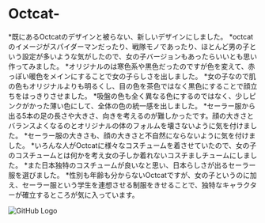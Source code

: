 # Octcat-
*既にあるOctcatのデザインと被らない、新しいデザインにしました。
*octcatのイメージがスパイダーマンだったり、戦隊モノであったり、ほとんど男の子という設定が多いような気がしたので、女の子バージョンもあったらいいとも思い作ってみました。
*オリジナルのは寒色系や黒色だったのですが色を変えて、赤っぽい暖色をメインにすることで女の子らしさを出しました。
*女の子なので肌の色もオリジナルよりも明るくし、目の色を茶色ではなく黒色にすることで顔立ちをはっきりさせました。
*吸盤の色も全く異なる色にするのではなく、少しピンクがかった薄い色にして、全体の色の統一感を出しました。
*セーラー服から出る5本の足の長さや大きさ、向きを考えるのが難しかったです。顔の大きさとバランスよくなるのとオリジナルの体のフォルムを壊さないように気を付けました。
*セーラー服の大きさも、顔の大きさと不自然にならないように気を付けました。
*いろんな人がOctcatに様々なコスチュームを着させていたので、女の子のコスチュームとは何かを考え女の子しか着れないコスチましチュームにしました。
*また日本独特のコスチュームが良いなと思い、日本らしさが出るセーラー服を選びました。
*性別も年齢も分からないOctcatですが、女の子というのに加え、セーラー服という学生を連想させる制服をきせることで、独特なキャラクターが確立するところが気に入っています。

![GitHub Logo]()
